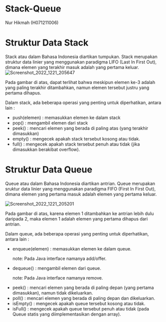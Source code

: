 # Stack-Queue
Nur Hikmah (H071211006) 

# Struktur Data Stack
Stack atau dalam Bahasa Indonesia diartikan tumpukan. Stack merupakan struktur data linier yang menggunakan paradigma LIFO (Last In First Out), dimana elemen yang terakhir masuk adalah yang pertama keluar. 
![Screenshot_2022_1221_205647](https://user-images.githubusercontent.com/106948962/208910688-854069ef-a952-4fbc-b848-55769adac643.png)

Pada gambar di atas, dapat terlihat bahwa meskipun elemen ke-3 adalah yang paling terakhir ditambahkan, namun elemen tersebut justru yang pertama dihapus.

Dalam stack, ada beberapa operasi yang penting untuk diperhatikan, antara lain :
<ul>
<li>push(elemen) : memasukkan elemen ke dalam stack</li>
<li>pop() : mengambil elemen dari stack</li>
<li>peek() : mencari elemen yang berada di paling atas (yang terakhir dimasukkan)</li>
<li>empty() : mengecek apakah stack tersebut kosong atau tidak.</li>
<li>full() : mengecek apakah stack tersebut penuh atau tidak (jika dimasukkan berakibat overflow).</li>
</ul>


# Struktur Data Queue
Queue atau dalam Bahasa Indonesia diartikan antrian. Queue merupakan sruktur data linier yang menggunakan paradigma FIFO (First In First Out), dimana elemen yang pertama masuk adalah elemen yang pertama keluar.

![Screenshot_2022_1221_205201](https://user-images.githubusercontent.com/106948962/208909803-0fb7e9fe-5d35-4745-901a-66d477f3c30e.png)

Pada gambar di atas, karena elemen 1 ditambahkan ke antrian lebih dulu daripada 2, maka elemen 1 adalah elemen yang pertama dihapus dari antrian.

Dalam queue, ada beberapa operasi yang penting untuk diperhatikan, antara lain :
<ul>
<li>enqueue(elemen) : memasukkan elemen ke dalam queue.

note: Pada Java interface namanya add/offer.
<li>dequeue() : mengambil elemen dari queue. 

note: Pada Java interface namanya remove. 
<li>peek() : mencari elemen yang berada di paling depan (yang pertama dimasukkan), namun tidak dikeluarkan.
<li>poll() : mencari elemen yang berada di paling depan dan dikeluarkan.
<li>isEmpty() : mengecek apakah queue tersebut kosong atau tidak.
<li>isFull() : mengecek apakah queue tersebut penuh atau tidak (pada Queue statis yang diimplementasikan dengan array).
</ul>

